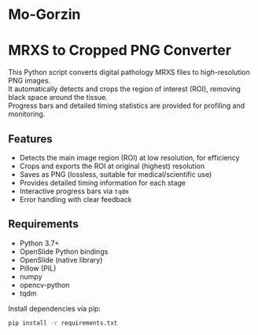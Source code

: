 # Mo-Gorzin
# MRXS to Cropped PNG Converter

This Python script converts digital pathology MRXS files to high-resolution PNG images.  
It automatically detects and crops the region of interest (ROI), removing black space around the tissue.  
Progress bars and detailed timing statistics are provided for profiling and monitoring.

## Features

- Detects the main image region (ROI) at low resolution, for efficiency
- Crops and exports the ROI at original (highest) resolution
- Saves as PNG (lossless, suitable for medical/scientific use)
- Provides detailed timing information for each stage
- Interactive progress bars via `tqdm`
- Error handling with clear feedback

## Requirements

- Python 3.7+
- OpenSlide Python bindings
- OpenSlide (native library)
- Pillow (PIL)
- numpy
- opencv-python
- tqdm

Install dependencies via pip:

```bash
pip install -r requirements.txt

